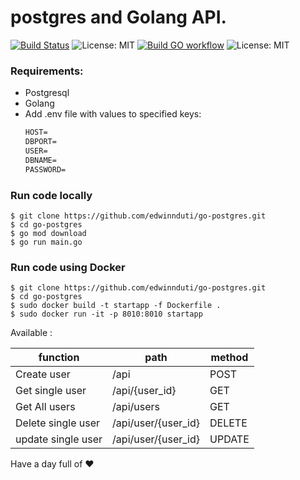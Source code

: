 # postgres and Golang API.

[![Build Status](https://travis-ci.com/edwinnduti/go-postgres.svg?branch=master)](https://travis-ci.com/edwinnduti/go-postgres)
![License: MIT](https://img.shields.io/badge/Language-Golang-blue.svg)
[![Build GO workflow](https://github.com/edwinnduti/go-postgres/actions/workflows/deploy.yaml/badge.svg?branch=master)](https://github.com/edwinnduti/go-postgres/actions/workflows/deploy.yaml)
![License: MIT](https://img.shields.io/badge/Database-POSTGRESQL-darkblue.svg)


### Requirements:
* Postgresql
* Golang
* Add .env file with values to specified keys:
    ```txt
    HOST=
	DBPORT=
	USER=
	DBNAME=
	PASSWORD=
    ```
### Run code locally
 ```
 $ git clone https://github.com/edwinnduti/go-postgres.git 
 $ cd go-postgres
 $ go mod download
 $ go run main.go
 ```

 ### Run code using Docker
 ```
 $ git clone https://github.com/edwinnduti/go-postgres.git 
 $ cd go-postgres
 $ sudo docker build -t startapp -f Dockerfile .
 $ sudo docker run -it -p 8010:8010 startapp
 ```

Available :

| function              |   path                    |   method  |
|   ----                |   ----                    |   ----    |
| Create user           |   /api			|	POST    |
| Get single user       |   /api/{user_id}			|	GET     |
| Get All users         |   /api/users                  |	GET     |
| Delete single user    |   /api/user/{user_id}		|	DELETE  |
| update single user    |   /api/user/{user_id}		|	UPDATE  |


 Have a day full of ❤️

